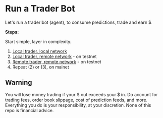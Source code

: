 <!--
Copyright 2023 Ocean Protocol Foundation
SPDX-License-Identifier: Apache-2.0
-->

# Run a Trader Bot

Let's run a trader bot (agent), to consume predictions, trade and earn $.

**Steps:**

Start simple, layer in complexity.

1. [Local trader, local network](localtrader-localnet.md)
2. [Local trader, remote network](./localbot-remotenet.md) - on testnet
3. [Remote trader, remote network](./remotebot-remotenet.md) - on testnet
4. Repeat (2) or (3), on mainet

## Warning

You will lose money trading if your $ out exceeds your $ in. Do account for trading fees, order book slippage, cost of prediction feeds, and more. Everything you do is your responsibility, at your discretion. None of this repo is financial advice.
